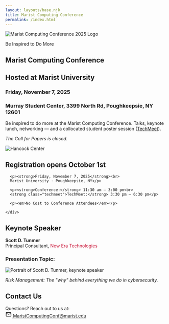 ```yaml
---
layout: layouts/base.njk
title: Marist Computing Conference
permalink: /index.html
---
```



<section class="hero hero-flex">
  <div class="hero-logo">
    <img 
      src="{{ '/assets/images/MCCLogo.png' | url }}" 
      alt="Marist Computing Conference 2025 Logo"
      class="mcc-hero-logo">
    <p class="mcc-hero-tagline">Be Inspired to Do More</p>
  </div>

  <div class="hero-text">
    <h1>Marist Computing Conference</h1>
    <h2>Hosted at Marist University</h2>
    <h3>Friday, November 7, 2025</h3>
    <h3>Murray Student Center, 3399 North Rd, Poughkeepsie, NY 12601</h3>  
    <p>
      Be inspired to do more at the Marist Computing Conference. Talks, keynote lunch, 
      networking — and a collocated student poster session (<a href="/techmeet/">TechMeet</a>).
    </p>
    <p><i>The Call for Papers is closed.</i></p>
  </div>
</section>


<section class="save-the-date">
  <div class="save-the-date-inner">
    <div class="save-the-date-image">
      <img src="/MCC2025/assets/images/hancock-center-official.jpg" alt="Hancock Center">
    </div>
    <div class="save-the-date-content">
      <h2>Registration opens October 1st</h2>

      <p><strong>Friday, November 7, 2025</strong><br>
      Marist University · Poughkeepsie, NY</p>

      <p><strong>Conference:</strong> 11:30 am – 3:00 pm<br>
      <strong class="techmeet">TechMeet:</strong> 3:30 pm – 6:30 pm</p>

      <p><em>No Cost to Conference Attendees</em></p>

    </div>
  </div>
</section>

<div class="keynote-card">
  <div class="keynote-inner">
    <div class="keynote-content">
    <h2>Keynote Speaker</h2>
      <div class="title-block">
        <div>
          <p><strong>Scott D. Tunmer</strong><br>
          Principal Consultant, <span style="color:#c91235;">New Era Technologies</span></p>
          <h3>Presentation Topic:</h3>
        </div>
        <div class="keynote-image">
          <img src="/MCC2025/assets/images/keynote-pic.jpg" alt="Portrait of Scott D. Tunmer, keynote speaker">
        </div>
      </div>
      <p class="keynote-topic"><em>Risk Management: The "why" behind everything we do in cybersecurity.</em></p>
    </div>
  </div>
</div>


<section class="contact-card">
  <h2>Contact Us</h2>
  <p>
    Questions? Reach out to us at:<br>
    <a href="mailto:MaristComputingConf@marist.edu" class="contact-link">
      <svg xmlns="http://www.w3.org/2000/svg" 
           viewBox="0 0 24 24" 
           width="20" height="20" 
           fill="currentColor" 
           class="contact-icon">
        <path d="M4 4h16c1.1 0 2 .9 2 2v12c0 
        1.1-.9 2-2 2H4c-1.1 0-2-.9-2-2V6c0-1.1.9-2 
        2-2zm0 2v.01L12 13l8-6.99V6H4zm16 
        12V8l-8 6-8-6v10h16z"/>
      </svg>
      MaristComputingConf@marist.edu
    </a>
  </p>
</section>



